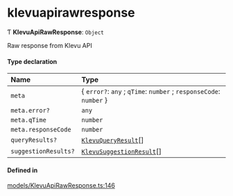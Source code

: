 # klevuapirawresponse
      
Ƭ **KlevuApiRawResponse**: `Object`

Raw response from Klevu API

#### Type declaration

| Name | Type |
| :------ | :------ |
| `meta` | { `error?`: `any` ; `qTime`: `number` ; `responseCode`: `number`  } |
| `meta.error?` | `any` |
| `meta.qTime` | `number` |
| `meta.responseCode` | `number` |
| `queryResults?` | [`KlevuQueryResult`](klevuqueryresult.md)[] |
| `suggestionResults?` | [`KlevuSuggestionResult`](klevusuggestionresult.md)[] |

#### Defined in

[models/KlevuApiRawResponse.ts:146](https://github.com/klevultd/frontend-sdk/blob/f1babb6/packages/klevu-core/src/models/KlevuApiRawResponse.ts#L146)

